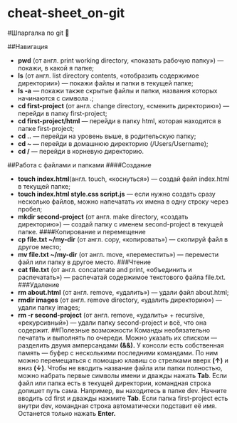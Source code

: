 # cheat-sheet_on-git
#Шпаргалка по git :robot:

##Навигация
* **pwd** (от англ. print working directory, «показать рабочую папку») — покажи, в какой я папке;
* **ls** (от англ. list directory contents, «отобразить содержимое директории») — покажи файлы и папки в текущей папке;
* **ls -a** — покажи также скрытые файлы и папки, названия которых начинаются с символа .;
* **cd first-project** (от англ. change directory, «сменить директорию») — перейди в папку first-project;
* **cd first-project/html** — перейди в папку html, которая находится в папке first-project;
* **cd ..** — перейди на уровень выше, в родительскую папку;
* **cd ~ —** перейди в домашнюю директорию (/Users/Username);
* **cd /** — перейди в корневую директорию.

##Работа с файлами и папками
####Создание
* **touch index.html**(англ. touch, «коснуться») — создай файл index.html в текущей папке;
* **touch index.html style.css script.js** — если нужно создать сразу несколько файлов, можно напечатать их имена в одну строку через пробел;
* **mkdir second-project** (от англ. make directory, «создать директорию») — создай папку с именем second-project в текущей папке.
####Копирование и перемещение
* **cp file.txt ~/my-dir** (от англ. copy, «копировать») — скопируй файл в другое место;
* **mv file.txt ~/my-dir** (от англ. move, «переместить») — перемести файл или папку в другое место.
###Чтение
* **cat file.txt** (от англ. concatenate and print, «объединить и распечатать») — распечатай содержимое текстового файла file.txt.
###Удаление
* **rm about.html** (от англ. remove, «удалить») — удали файл about.html;
* **rmdir images** (от англ. remove directory, «удалить директорию») — удали папку images;
* **rm -r second-project** (от англ. remove, «удалить» + recursive, «рекурсивный») — удали папку second-project и всё, что она содержит.
##Полезные возможности
Команды необязательно печатать и выполнять по очереди. Можно указать их списком — разделить двумя амперсандами **(&&).**
У консоли есть собственная память — буфер с несколькими последними командами. По ним можно перемещаться с помощью клавиш со стрелками вверх **(↑)** и вниз **(↓)**.
Чтобы не вводить название файла или папки полностью, можно набрать первые символы имени и дважды нажать **Tab**. Если файл или папка есть в текущей директории, командная строка допишет путь сама.
Например, вы находитесь в папке dev. Начните вводить cd first и дважды нажмите **Tab**. Если папка first-project есть внутри dev, командная строка автоматически подставит её имя. Останется только нажать **Enter.**